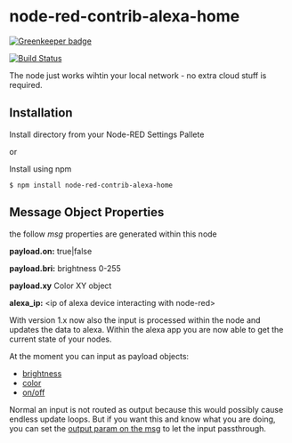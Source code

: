# node-red-contrib-alexa-home

[![Greenkeeper badge](https://badges.greenkeeper.io/mabunixda/node-red-contrib-alexa-home.svg)](https://greenkeeper.io/)

[![Build Status](https://travis-ci.org/mabunixda/node-red-contrib-alexa-home.svg?branch=master)](https://travis-ci.org/mabunixda/node-red-contrib-alexa-home)

The node just works wihtin your local network - no extra cloud stuff is required.

## Installation
Install directory from your Node-RED Settings Pallete

or

Install using npm

    $ npm install node-red-contrib-alexa-home


## Message Object Properties
the follow *msg* properties are generated within this node

**payload.on:** true|false

**payload.bri:** brightness 0-255

**payload.xy** Color XY object

**alexa_ip:** \<ip of alexa device interacting with node-red\>

With version 1.x now also the input is processed within the node and updates the data to alexa. Within the alexa app you are now able to get the current state of your nodes.


At the moment you can input as payload objects:
* [brightness](https://github.com/mabunixda/node-red-contrib-alexa-home/blob/master/alexa/alexa-home.js#L85)
* [color](https://github.com/mabunixda/node-red-contrib-alexa-home/blob/master/alexa/alexa-home.js#L79)
* [on/off](https://github.com/mabunixda/node-red-contrib-alexa-home/blob/master/alexa/alexa-home.js#L95)

Normal an input is not routed as output because this would possibly cause endless update loops. But if you want this and know what you are doing, you can set the [output param on the msg](https://github.com/mabunixda/node-red-contrib-alexa-home/blob/master/alexa/alexa-home.js#L133) to let the input passthrough.
